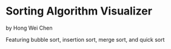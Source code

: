 # Sorting Algorithm Visualizer
by Hong Wei Chen

Featuring bubble sort, insertion sort, merge sort, and quick sort
